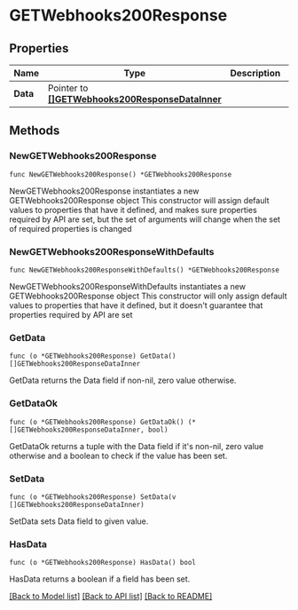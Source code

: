 # GETWebhooks200Response

## Properties

Name | Type | Description | Notes
------------ | ------------- | ------------- | -------------
**Data** | Pointer to [**[]GETWebhooks200ResponseDataInner**](GETWebhooks200ResponseDataInner.md) |  | [optional] 

## Methods

### NewGETWebhooks200Response

`func NewGETWebhooks200Response() *GETWebhooks200Response`

NewGETWebhooks200Response instantiates a new GETWebhooks200Response object
This constructor will assign default values to properties that have it defined,
and makes sure properties required by API are set, but the set of arguments
will change when the set of required properties is changed

### NewGETWebhooks200ResponseWithDefaults

`func NewGETWebhooks200ResponseWithDefaults() *GETWebhooks200Response`

NewGETWebhooks200ResponseWithDefaults instantiates a new GETWebhooks200Response object
This constructor will only assign default values to properties that have it defined,
but it doesn't guarantee that properties required by API are set

### GetData

`func (o *GETWebhooks200Response) GetData() []GETWebhooks200ResponseDataInner`

GetData returns the Data field if non-nil, zero value otherwise.

### GetDataOk

`func (o *GETWebhooks200Response) GetDataOk() (*[]GETWebhooks200ResponseDataInner, bool)`

GetDataOk returns a tuple with the Data field if it's non-nil, zero value otherwise
and a boolean to check if the value has been set.

### SetData

`func (o *GETWebhooks200Response) SetData(v []GETWebhooks200ResponseDataInner)`

SetData sets Data field to given value.

### HasData

`func (o *GETWebhooks200Response) HasData() bool`

HasData returns a boolean if a field has been set.


[[Back to Model list]](../README.md#documentation-for-models) [[Back to API list]](../README.md#documentation-for-api-endpoints) [[Back to README]](../README.md)


